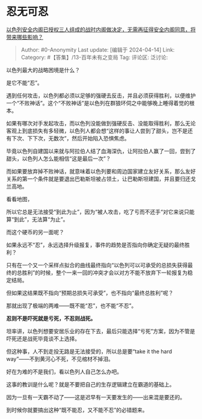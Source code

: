 # 忍无可忍
[以色列安全内阁已授权三人组成的战时内阁做决定，无需再征得安全内阁同意，将带来哪些影响？](https://www.zhihu.com/question/652885459/answer/3465380155)

> Author: #0-Anonymity
> Last update: [编辑于 2024-04-14]
> Link:
> Category: #【答集】/13-百年未有之变局 
> Tag: 
> 评论区:
> 泛讨论:

以色列最大的战略困境是什么？

是它不能“忍”。

遇到任何攻击，以色列都必须以足够的强硬去反击，并且必须获得胜利，以便维护一个“不败神话”。这个“不败神话”是以色列在群狼环伺之中能够晚上睡得着觉的根本。

如果有哪次对手发起攻击，而以色列没能做到强硬反击、没能取得胜利，那么无论客观上到底损失有多轻微，以色列人都会想“这样的事让人尝到了甜头，岂不是还有下次、下下次，无数次”，然后开始陷入恐惧焦虑。

毕竟以色列自建国以来就与阿拉伯人结了血海深仇，让阿拉伯人赢了一回，尝到了甜头，以色列人怎么能相信“这是最后一次”？

而如果要放弃掉不败神话，就意味着以色列要和周边国家建立友好关系，那么友好关系的第一个条件就是要退出巴勒斯坦被占领土，让巴勒斯坦建国，并且要归还戈兰高地。

看看地图，

所以它总是无法接受“到此为止”，因为“被人攻击，吃了亏而不还手“对它来说只能算“到此”，无法算“为止”。

而这个硬币的另一面呢？

如果永远不“忍”，永远选择升级报复，事件的趋势是否指向你确定无疑的最终胜利？

只有在一个又一个采样点拟合的曲线最终指向“以色列可以可承受的总损失获得最终的总胜利”的时候，整个一来一回的冲突才会以对方不能不放弃下一轮报复为稳定结局。

但如果这结果既不指向“预期总损失可承受”，也不指向“最终总胜利”呢？

那就出现了极端的两难——既不能“忍”，也不能“不忍”。

**忍则不是吓死就是亏死，不忍则战死。**

坦率讲，以色列想要安居乐业的存在下去，最后只能选择“亏死”方案，因为不管是吓死还是战死毕竟谈不上选择。

但这种事，人不到走投无路是无法接受的，所以总是要“take it the hard way”——不到黄河心不死，不见棺材不掉泪。

好在为难的不是我们，看以色列人自己怎么办吧。

这事的教训是什么呢？就是不要把自己的生存逻辑建立在霸道的基础上。

因为一旦有一天霸不动了——这是迟早有一天要发生的——出来混是要还的。

到时候你就要搞出这种“既不能忍，又不能不忍”的必错题来。